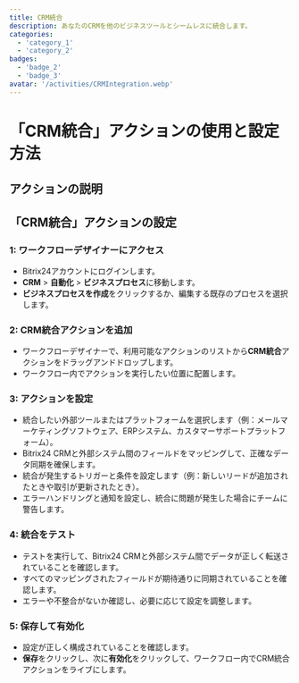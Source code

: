 ```yaml
---
title: CRM統合
description: あなたのCRMを他のビジネスツールとシームレスに統合します。
categories: 
  - 'category_1'
  - 'category_2'
badges: 
  - 'badge_2'
  - 'badge_3'
avatar: '/activities/CRMIntegration.webp'
---
```

# 「CRM統合」アクションの使用と設定方法

## アクションの説明

## **「CRM統合」アクションの設定**

### 1: ワークフローデザイナーにアクセス
- Bitrix24アカウントにログインします。
- **CRM** > **自動化** > **ビジネスプロセス**に移動します。
- **ビジネスプロセスを作成**をクリックするか、編集する既存のプロセスを選択します。

### 2: CRM統合アクションを追加
- ワークフローデザイナーで、利用可能なアクションのリストから**CRM統合**アクションをドラッグアンドドロップします。
- ワークフロー内でアクションを実行したい位置に配置します。

### 3: アクションを設定
- 統合したい外部ツールまたはプラットフォームを選択します（例：メールマーケティングソフトウェア、ERPシステム、カスタマーサポートプラットフォーム）。
- Bitrix24 CRMと外部システム間のフィールドをマッピングして、正確なデータ同期を確保します。
- 統合が発生するトリガーと条件を設定します（例：新しいリードが追加されたときや取引が更新されたとき）。
- エラーハンドリングと通知を設定し、統合に問題が発生した場合にチームに警告します。

### 4: 統合をテスト
- テストを実行して、Bitrix24 CRMと外部システム間でデータが正しく転送されていることを確認します。
- すべてのマッピングされたフィールドが期待通りに同期されていることを確認します。
- エラーや不整合がないか確認し、必要に応じて設定を調整します。

### 5: 保存して有効化
- 設定が正しく構成されていることを確認します。
- **保存**をクリックし、次に**有効化**をクリックして、ワークフロー内でCRM統合アクションをライブにします。